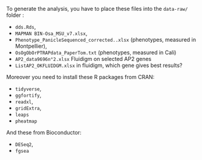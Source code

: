 To generate the analysis, you have to place these files into the `data-raw/` folder :

- `dds.Rds`,
- `MAPMAN BIN-Osa_MSU_v7.xlsx`,
- `Phenotype_PanicleSequenced_corrected..xlsx` (phenotypes, measured in Montpellier),
- `OsOgObOrPTRAPdata_PaperTom.txt` (phenotypes, measured in Cali)
- `AP2_data9696n°2.xlsx` Fluidigm on selected AP2 genes
- `ListAP2_OKFLUIDGM.xlsx` in fluidigm, which gene gives best results?

Moreover you need to install these R packages from CRAN:

- `tidyverse`,
- `ggfortify`,
- `readxl`,
- `gridExtra`,
- `leaps`
- `pheatmap`

And these from Bioconductor:

- `DESeq2`,
- `fgsea`
